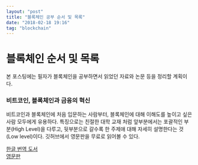 ```yaml
---
layout: "post"
title: "블록체인 공부 순서 및 목록"
date: "2018-02-18 19:16"
tag: "blockchain"
---
```


# 블록체인 순서 및 목록

본 포스팅에는 필자가 블록체인을 공부하면서 읽었던 자료와 논문 등을 정리할 계획이다.


### 비트코인, 블록체인과 금융의 혁신

비트코인과 블록체인에 처음 입문하는 사람부터, 블록체인에 대해 이해도를 높이고 싶은 사람 모두에게 유용하다. 특징으로는 친절한 대학 교재 처럼 앞부분에서는 포괄적인 부분(High Level)을 다루고, 뒷부분으로 갈수록 한 주제애 대해 자세히 설명한다는 것(Low level)이다. 깃허브에서 영문판을 무료로 읽어볼 수 있다.  

[한글 번역 도서](http://book.naver.com/bookdb/book_detail.nhn?bid=9685493)  
[영문판](https://github.com/bitcoinbook/bitcoinbook/blob/develop/book.asciidoc)
